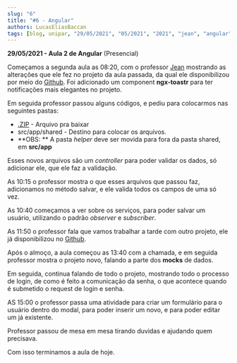 ```yaml
---
slug: "6"
title: "#6 - Angular"
authors: LucasEliasBaccan
tags: [blog, unipar, "29/05/2021", "05/2021", "2021", "jean", "angular", "presencial"]
---
```


**29/05/2021 - Aula 2 de Angular** (Presencial)

Começamos a segunda aula as 08:20, com o professor [Jean](/professores/jean) mostrando as alterações que ele fez no projeto da aula passada, da qual ele disponibilizou por meio do [Github](https://github.com/pos-unipar/app-unipar).
Foi adicionado um component **ngx-toastr** para ter notificações mais elegantes no projeto.

Em seguida professor passou alguns códigos, e pediu para colocarmos nas seguintes pastas:
- [.ZIP](/docs/aula-6/shared.zip) - Arquivo pra baixar
- src/app/shared - Destino para colocar os arquivos.
- **OBS: ** A pasta *helper* deve ser movida para fora da pasta shared, em **src/app**

Esses novos arquivos são um *controller* para poder validar os dados, só adicionar ele, que ele faz a validação.

As 10:15 o professor mostra o que esses arquivos que passou faz, adicionamos no método salvar, e ele valida todos os campos de uma só vez.

As 10:40 começamos a ver sobre os serviços, para poder salvar um usuário, utilizando o padrão *observer* e *subscriber*.

As 11:50 o professor fala que vamos trabalhar a tarde com outro projeto, ele já disponibilizou no [Github](https://github.com/pos-unipar/app-unipar2).

Após o almoço, a aula começou as 13:40 com a chamada, e em seguida professor mostra o projeto novo, falando a parte dos **mocks** de dados. 

Em seguida, continua falando de todo o projeto, mostrando todo o processo de login, de como é feito a comunicação da senha, o que acontece quando é submetido o request de login e senha.

AS 15:00 o professor passa uma atividade para criar um formulário para o usuário dentro do modal, para poder inserir um novo, e para poder editar um já existente.

Professor passou de mesa em mesa tirando duvidas e ajudando quem precisava.

Com isso terminamos a aula de hoje.
